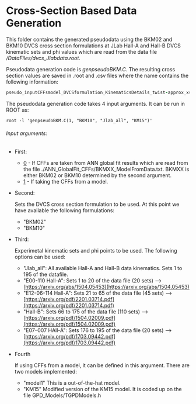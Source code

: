 # Cross-Section Based Data Generation

This folder contains the generated pseudodata using the BKM02 and BKM10 DVCS cross section formulations at JLab Hall-A and Hall-B DVCS kinematic sets and phi values which are read from the data file */DataFiles/dvcs_Jlabdata.root*.

Pseudodata generation code is *genpseudoBKM.C*. The resulting cross section values are saved in .root and .csv files where the name contains the following information:

```ruby
pseudo_inputCFFsmodel_DVCSformulation_KinematicsDetails_twist-approx_xserror
```

The pseudodata generation code takes 4 input arguments. It can be run in ROOT as:

`root -l 'genpseudoBKM.C(1, "BKM10", "Jlab_all", "KM15")'`

###### Input arguments:

* First:

   - [0]() - If CFFs are taken from ANN global fit results which are read from the file ./ANN_GlobalFit_CFFs/BKMXX_ModelFromData.txt.
         BKMXX is either BKM02 or BKM10 determined by the second argument.
   - [1]() - If taking the CFFs from a model.
* Second:

   Sets the DVCS cross section formulation to be used. At this point we have available the following formulations:   
   - "BKM02"
   - "BKM10"
* Third:

   Experimetal kinematic sets and phi points to be used. The following options can be used:
   - "Jlab_all": All available Hall-A and Hall-B data kinematics. Sets 1 to 195 of the datafile.
   - "E00-110 Hall-A": Sets 1 to 20 of the data file (20 sets)	--> [https://arxiv.org/abs/1504.05453](https://arxiv.org/abs/1504.05453)
   - "E12-06-114 Hall-A": Sets 21 to 65 of the data file (45 sets) --> [https://arxiv.org/pdf/2201.03714.pdf](https://arxiv.org/pdf/2201.03714.pdf)
   - "Hall-B": Sets 66 to 175 of the data file (110 sets) --> [https://arxiv.org/pdf/1504.02009.pdf](https://arxiv.org/pdf/1504.02009.pdf)
   - "E07–007 HAll-A": Sets 176 to 195 of the data file (20 sets) --> [https://arxiv.org/pdf/1703.09442.pdf](https://arxiv.org/pdf/1703.09442.pdf)

* Fourth

   If using CFFs from a model, it can be defined in this argument. There are two models implemented:
   - "model1" This is a out-of-the-hat model.
   - "KM15" Modified version of the KM15 model. It is coded up on the file GPD_Models/TGPDModels.h
